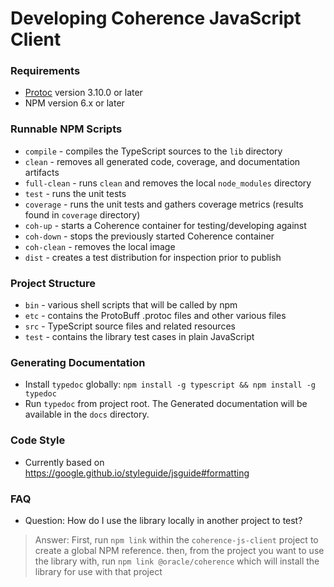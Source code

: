 <!--
Copyright (c) 2020 Oracle and/or its affiliates.

Licensed under the Universal Permissive License v 1.0 as shown at
http://oss.oracle.com/licenses/upl.
 -->

# Developing Coherence JavaScript Client

### Requirements
* [Protoc](https://grpc.io/docs/protoc-installation/) version 3.10.0 or later
* NPM version 6.x or later

### Runnable NPM Scripts
* `compile` - compiles the TypeScript sources to the `lib` directory
* `clean` - removes all generated code, coverage, and documentation artifacts
* `full-clean` - runs `clean` and removes the local `node_modules` directory 
* `test` - runs the unit tests
* `coverage` - runs the unit tests and gathers coverage metrics (results found in `coverage` directory)
* `coh-up` - starts a Coherence container for testing/developing against
* `coh-down` - stops the previously started Coherence container
* `coh-clean` - removes the local image
* `dist` - creates a test distribution for inspection prior to publish

### Project Structure
* `bin` - various shell scripts that will be called by npm
* `etc` - contains the ProtoBuff .protoc files and other various files
* `src` - TypeScript source files and related resources
* `test` - contains the library test cases in plain JavaScript

### Generating Documentation
* Install `typedoc` globally: `npm install -g typescript && npm install -g typedoc`
* Run `typedoc` from project root.  The Generated documentation
  will be available in the `docs` directory.

### Code Style
* Currently based on https://google.github.io/styleguide/jsguide#formatting

### FAQ
* Question:  How do I use the library locally in another project to test?
> Answer: First, run `npm link` within the `coherence-js-client` project to create a global NPM reference.
> then, from the project you want to use the library with, run `npm link @oracle/coherence` which
> will install the library for use with that project
